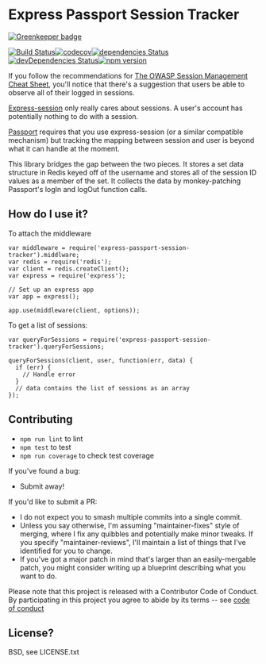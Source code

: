 # Express Passport Session Tracker

[![Greenkeeper badge](https://badges.greenkeeper.io/rm3web/express-passport-session-tracker.svg)](https://greenkeeper.io/)

[![Build Status](https://travis-ci.org/rm3web/express-passport-session-tracker.svg?branch=master)](https://travis-ci.org/rm3web/express-passport-session-tracker)[![codecov](https://codecov.io/gh/rm3web/express-passport-session-tracker/branch/master/graph/badge.svg)](https://codecov.io/gh/rm3web/express-passport-session-tracker)[![dependencies Status](https://david-dm.org/rm3web/express-passport-session-tracker/status.svg)](https://david-dm.org/rm3web/express-passport-session-tracker)[![devDependencies Status](https://david-dm.org/rm3web/express-passport-session-tracker/dev-status.svg)](https://david-dm.org/rm3web/express-passport-session-tracker?type=dev)[![npm version](https://badge.fury.io/js/express-passport-session-tracker.svg)](https://www.npmjs.com/package/express-passport-session-tracker)

If you follow the recommendations for [The OWASP Session Management Cheat Sheet](https://www.owasp.org/index.php/Session_Management_Cheat_Sheet), you'll notice that there's a suggestion that users be able to observe all of their logged in sessions.

[Express-session](https://www.npmjs.com/package/express-session) only really cares about sessions.  A user's account has potentially nothing to do with a session.

[Passport](http://passportjs.org/) requires that you use express-session (or a similar compatible mechanism) but tracking the mapping between session and user is beyond what it can handle at the moment.

This library bridges the gap between the two pieces.  It stores a set data structure in Redis keyed off of the username and stores all of the session ID values as a member of the set.  It collects the data by monkey-patching Passport's logIn and logOut function calls.

## How do I use it?

To attach the middleware
```node
var middleware = require('express-passport-session-tracker').middlware;
var redis = require('redis');
var client = redis.createClient();
var express = require('express');

// Set up an express app
var app = express();

app.use(middleware(client, options));
```

To get a list of sessions:
```node
var queryForSessions = require('express-passport-session-tracker').queryForSessions;

queryForSessions(client, user, function(err, data) {
  if (err) {
    // Handle error
  }
  // data contains the list of sessions as an array
});
```

## Contributing

* `npm run lint` to lint
* `npm test` to test
* `npm run coverage` to check test coverage

If you've found a bug:
 * Submit away!

If you'd like to submit a PR:
 * I do not expect you to smash multiple commits into a single commit.
 * Unless you say otherwise, I'm assuming "maintainer-fixes" style of merging, where I fix any quibbles and potentially make minor tweaks.  If you specify "maintainer-reviews", I'll maintain a list of things that I've identified for you to change.
 * If you've got a major patch in mind that's larger than an easily-mergable patch, you might consider writing up a blueprint describing what you want to do.

Please note that this project is released with a Contributor Code of Conduct. By participating in this project you agree to abide by its terms -- see [code of conduct](code_of_conduct.md)

## License?

BSD, see LICENSE.txt
